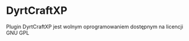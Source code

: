 DyrtCraftXP
===========
Plugin DyrtCraftXP jest wolnym oprogramowaniem dostępnym na licencji GNU GPL
